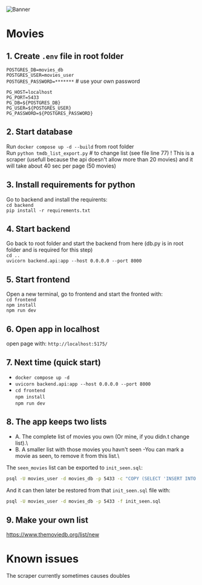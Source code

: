 ![Banner](/frontend/src/assets/🍿 _ _movies _⋆⋆⋆⋆⋆%20(5).png)
# Movies

## 1. Create `.env` file in root folder

`POSTGRES_DB=movies_db`\
`POSTGRES_USER=movies_user`\
`POSTGRES_PASSWORD=*******` # use your own password

`PG_HOST=localhost`\
`PG_PORT=5433`\
`PG_DB=${POSTGRES_DB}`\
`PG_USER=${POSTGRES_USER}`\
`PG_PASSWORD=${POSTGRES_PASSWORD}`

## 2. Start database

Run `docker compose up -d --build` from root folder\
Run `python tmdb_list_export.py` # to change list (see file line 77) ! This is a scraper (usefull because the api doesn't allow more than 20 movies)  and it will take about 40 sec per page (50 movies)

## 3. Install requirements for python

Go to backend and install the requirents:\
`cd backend` \
`pip install -r requirements.txt`

## 4. Start backend

Go back to root folder and start the backend from here (db.py is in root folder and is required for this step)\
`cd ..` \
`uvicorn backend.api:app --host 0.0.0.0 --port 8000`

## 5. Start frontend

Open a new terminal, go to frontend and start the fronted with:\
`cd frontend`\
`npm install`\
`npm run dev`

## 6. Open app in localhost

open page with:
`http://localhost:5175/`

## 7. Next time (quick start)

* `docker compose up -d`
* `uvicorn backend.api:app --host 0.0.0.0 --port 8000`
* `cd frontend`\
`npm install`\
`npm run dev`

## 8. The app keeps two lists

* A. The complete list of movies you own (Or mine, if you didn.t change list).\
* B. A smaller list with those movies you havn't seen -You can mark a movie as seen, to remove it from this list.\

The `seen_movies` list can be exported to `init_seen.sql`:
```bash
psql -U movies_user -d movies_db -p 5433 -c "COPY (SELECT 'INSERT INTO seen_movies (movie_id) VALUES (' || movie_id || ');' FROM seen_movies) TO STDOUT" > init_seen.sql
```

And it can then later be restored from that `init_seen.sql` file with:

```bash
psql -U movies_user -d movies_db -p 5433 -f init_seen.sql
```


## 9. Make your own list
https://www.themoviedb.org/list/new

# Known issues
The scraper currently sometimes causes doubles